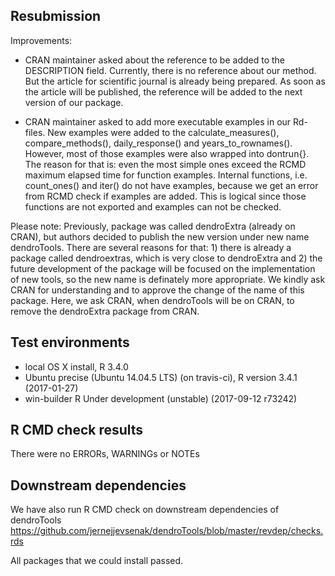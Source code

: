 ##  Resubmission

Improvements: 
- CRAN maintainer asked about the reference to be added to the DESCRIPTION field. Currently, there is no reference about our method. But the article for scientific journal is already being prepared. As soon as the article will be published, the reference will be added to the next version of our package. 

- CRAN maintainer asked to add more executable examples in our Rd-files. New examples were added to the calculate_measures(), compare_methods(), daily_response() and years_to_rownames(). However, most of those examples were also wrapped into dontrun{}. The reason for that is: even the most simple ones exceed the RCMD maximum elapsed time for function examples. 
Internal functions, i.e. count_ones() and iter() do not have examples, because we get an error from RCMD check if examples are added. This is logical since those functions are not exported and examples can not be checked. 

Please note: Previously, package was called dendroExtra (already on CRAN), but authors decided to publish the new version under new name dendroTools. There are several reasons for that:  1) there is already a package called dendroextras, which is very close to dendroExtra and 2) the future development of the package will be focused on the implementation of new tools, so the new name is definately more appropriate. We kindly ask CRAN for understanding and to approve the change of the name of this package. Here, we ask CRAN, when dendroTools will be on CRAN, to remove the dendroExtra package from CRAN. 

## Test environments
* local OS X install, R 3.4.0
* Ubuntu precise (Ubuntu 14.04.5 LTS) (on travis-ci), R version 3.4.1 (2017-01-27)
* win-builder R Under development (unstable) (2017-09-12 r73242)

## R CMD check results
There were no ERRORs, WARNINGs or NOTEs

## Downstream dependencies
We have also run R CMD check on downstream dependencies of dendroTools
https://github.com/jernejjevsenak/dendroTools/blob/master/revdep/checks.rds

All packages that we could install passed. 
